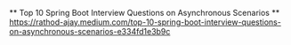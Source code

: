 
** Top 10 Spring Boot Interview Questions on Asynchronous Scenarios **
https://rathod-ajay.medium.com/top-10-spring-boot-interview-questions-on-asynchronous-scenarios-e334fd1e3b9c

